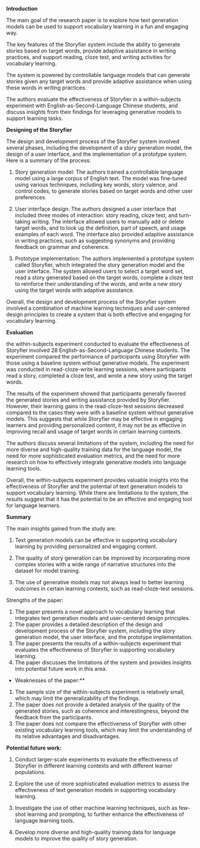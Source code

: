 
**Introduction** 

The main goal of the research paper is to explore how text generation models can be used to support vocabulary learning in a fun and engaging way. 

The key features of the Storyfier system include the ability to generate stories based on target words, provide adaptive assistance in writing practices, and support reading, cloze test, and writing activities for vocabulary learning. 

The system is powered by controllable language models that can generate stories given any target words and provide adaptive assistance when using these words in writing practices. 

The authors evaluate the effectiveness of Storyfier in a within-subjects experiment with English-as-Second-Language Chinese students, and discuss insights from their findings for leveraging generative models to support learning tasks.


**Designing of the Storyfier**

The design and development process of the Storyfier system involved several phases, including the development of a story generation model, the design of a user interface, and the implementation of a prototype system. Here is a summary of the process:

1. Story generation model: The authors trained a controllable language model using a large corpus of English text. The model was fine-tuned using various techniques, including key words, story valence, and control codes, to generate stories based on target words and other user preferences.

2. User interface design: The authors designed a user interface that included three modes of interaction: story reading, cloze test, and turn-taking writing. The interface allowed users to manually add or delete target words, and to look up the definition, part of speech, and usage examples of each word. The interface also provided adaptive assistance in writing practices, such as suggesting synonyms and providing feedback on grammar and coherence.

3. Prototype implementation: The authors implemented a prototype system called Storyfier, which integrated the story generation model and the user interface. The system allowed users to select a target word set, read a story generated based on the target words, complete a cloze test to reinforce their understanding of the words, and write a new story using the target words with adaptive assistance.


Overall, the design and development process of the Storyfier system involved a combination of machine learning techniques and user-centered design principles to create a system that is both effective and engaging for vocabulary learning.

**Evaluation**


the within-subjects experiment conducted to evaluate the effectiveness of Storyfier involved 28 English-as-Second-Language Chinese students. The experiment compared the performance of participants using Storyfier with those using a baseline system without generative models. The experiment was conducted in read-cloze-write learning sessions, where participants read a story, completed a cloze test, and wrote a new story using the target words.

The results of the experiment showed that participants generally favored the generated stories and writing assistance provided by Storyfier. However, their learning gains in the read-cloze-test sessions decreased compared to the cases they were with a baseline system without generative models. This suggests that while Storyfier may be effective in engaging learners and providing personalized content, it may not be as effective in improving recall and usage of target words in certain learning contexts.

The authors discuss several limitations of the system, including the need for more diverse and high-quality training data for the language model, the need for more sophisticated evaluation metrics, and the need for more research on how to effectively integrate generative models into language learning tools.

Overall, the within-subjects experiment provides valuable insights into the effectiveness of Storyfier and the potential of text generation models to support vocabulary learning. While there are limitations to the system, the results suggest that it has the potential to be an effective and engaging tool for language learners.

**Summary** 


The main insights gained from the study are: 
1. Text generation models can be effective in supporting vocabulary learning by providing personalized and engaging content. 

3. The quality of story generation can be improved by incorporating more complex stories with a wide range of narrative structures into the dataset for model training. 

1. The use of generative models may not always lead to better learning outcomes in certain learning contexts, such as read-cloze-test sessions.


Strengths of the paper:
1. The paper presents a novel approach to vocabulary learning that integrates text generation models and user-centered design principles. 
2. The paper provides a detailed description of the design and development process of the Storyfier system, including the story generation model, the user interface, and the prototype implementation.
3. The paper presents the results of a within-subjects experiment that evaluates the effectiveness of Storyfier in supporting vocabulary learning.
4. The paper discusses the limitations of the system and provides insights into potential future work in this area. 

* Weaknesses of the paper:** 

1. The sample size of the within-subjects experiment is relatively small, which may limit the generalizability of the findings.
2. The paper does not provide a detailed analysis of the quality of the generated stories, such as coherence and interestingness, beyond the feedback from the participants. 
3. The paper does not compare the effectiveness of Storyfier with other existing vocabulary learning tools, which may limit the understanding of its relative advantages and disadvantages.

 
**Potential future work:**

1. Conduct larger-scale experiments to evaluate the effectiveness of Storyfier in different learning contexts and with different learner populations. 

2. Explore the use of more sophisticated evaluation metrics to assess the effectiveness of text generation models in supporting vocabulary learning.

3. Investigate the use of other machine learning techniques, such as few-shot learning and prompting, to further enhance the effectiveness of language learning tools.

4. Develop more diverse and high-quality training data for language models to improve the quality of story generation.